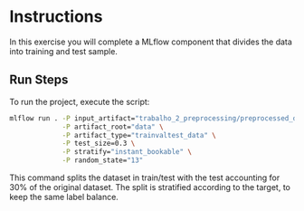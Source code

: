 # Instructions
In this exercise you will complete a MLflow component that divides the data into training and 
test sample.

## Run Steps

To run the project, execute the script:

```bash
mlflow run . -P input_artifact="trabalho_2_preprocessing/preprocessed_data.csv:latest" \
             -P artifact_root="data" \
             -P artifact_type="trainvaltest_data" \
             -P test_size=0.3 \
             -P stratify="instant_bookable" \
             -P random_state="13"
```
This command splits the dataset in train/test with the test accounting for 30% of the original
dataset. The split is stratified according to the target, to keep the same label balance. 